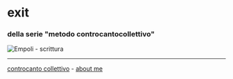# exit  
### della serie "metodo controcantocollettivo" 

![]( https://lh3.googleusercontent.com/pw/AM-JKLWZK9Opl-0qRZvKQYx_S95n2sBoUrvyvW8G8JORaWYhX3grr3y6VhQHmguR8InnIVRg4ai1P1WCGMAwXu2X3dJeHluv9G6oBd8XvjKKtCHw8E56fwgUn-XE81axu5WggMtAnpM5y3ei2NcsaxxLKfQghQ=w956-h717 "Empoli - scrittura")  

---   
[controcanto collettivo](https://cacioman.github.io/controcantocollettivo.html) - [about me](https://about.me/cacioman) 
